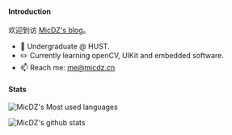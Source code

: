 

<!--
**MicDZ/MicDZ** is a ✨ _special_ ✨ repository because its `README.md` (this file) appears on your GitHub profile.

Here are some ideas to get you started:

- 🔭 I’m currently working on ...
- 🌱 I’m currently learning ...
- 👯 I’m looking to collaborate on ...
- 🤔 I’m looking for help with ...
- 💬 Ask me about ...
- 📫 How to reach me: ...
- 😄 Pronouns: ...
- ⚡ Fun fact: ...
-->
#### Introduction
欢迎到访 [MicDZ's blog](https://www.micdz.cn)。

- 🏫 Undergraduate @ HUST.
- ✏️ Currently learning openCV, UIKit and embedded software.
- 📫 Reach me: [me@micdz.cn](mailto:me@micdz.cn)


#### Stats
![MicDZ's Most used languages](https://github-readme-stats.vercel.app/api/top-langs?username=MicDZ&show_icons=true&count_private=false&hide=html)

![MicDZ's github stats](https://github-readme-stats.vercel.app/api?username=MicDZ)
